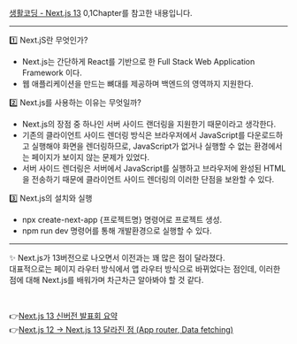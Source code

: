 [생활코딩 - Next.js 13](https://www.youtube.com/playlist?list=PLuHgQVnccGMCwxXsQuEoG-JJ7RlwtNdwJ) 0,1Chapter를 참고한 내용입니다. <br>

---

1️⃣ Next.jS란 무엇인가?
- Next.js는 간단하게 React를 기반으로 한 Full Stack Web Application Framework 이다.
- 웹 애플리케이션을 만드는 뼈대를 제공하며 백엔드의 영역까지 지원한다.

2️⃣ Next.js를 사용하는 이유는 무엇일까?
- Next.js의 장점 중 하나인 서버 사이드 랜더링을 지원한기 때문이라고 생각한다.
- 기존의 클라이언트 사이드 렌더링 방식은 브라우저에서 JavaScript를 다운로드하고 실행해야 화면을 렌더링하므로, JavaScript가 없거나 실행할 수 없는 환경에서는 페이지가 보이지 않는 문제가 있었다.
- 서버 사이드 렌더링은 서버에서 JavaScript를 실행하고 브라우저에 완성된 HTML을 전송하기 때문에 클라이언트 사이드 렌더링의 이러한 단점을 보완할 수 있다.

3️⃣ Next.js의 설치와 실행
- npx create-next-app {프로젝트명} 명령어로 프로젝트 생성.
- npm run dev 명령어를 통해 개발환경으로 실행할 수 있다.

---

✨ Next.js가 13버전으로 나오면서 이전과는 꽤 많은 점이 달라졌다. <br>
대표적으로는 페이지 라우터 방식에서 앱 라우터 방식으로 바뀌었다는 점인데, 이러한 점에 대해 Next.js를 배워가며 차근차근 알아봐야 할 것 같다. <br>

<br>

👉[Next.js 13 신버전 발표회 요약](https://www.youtube.com/watch?v=5BRFGMs1v_o)  <br>
👉[Next.js 12 → Next.js 13 달라진 점 (App router, Data fetching)](https://velog.io/@wlwl99/Next.js-12-Next.js-13-%EB%8B%AC%EB%9D%BC%EC%A7%84-%EC%A0%90-App-router-Data-fetching)
